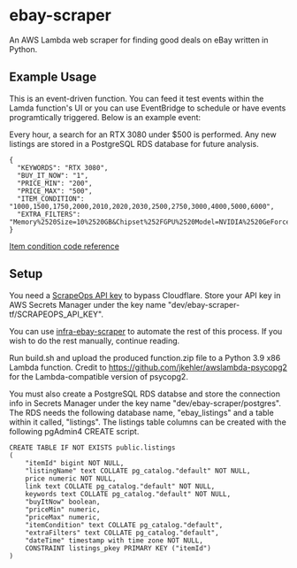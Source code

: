 # ebay-scraper
An AWS Lambda web scraper for finding good deals on eBay written in Python.

## Example Usage
This is an event-driven function. You can feed it test events within the Lamda function's UI or you can use EventBridge to schedule or have events programtically triggered. Below is an example event:

Every hour, a search for an RTX 3080 under $500 is performed. Any new listings are stored in a PostgreSQL RDS database for future analysis.
```
{
  "KEYWORDS": "RTX 3080",
  "BUY_IT_NOW": "1",
  "PRICE_MIN": "200",
  "PRICE_MAX": "500",
  "ITEM_CONDITION": "1000,1500,1750,2000,2010,2020,2030,2500,2750,3000,4000,5000,6000",
  "EXTRA_FILTERS": "Memory%2520Size=10%2520GB&Chipset%252FGPU%2520Model=NVIDIA%2520GeForce%2520RTX%25203080"
}
```
[Item condition code reference](https://developer.ebay.com/devzone/finding/callref/enums/conditionIdList.html)

## Setup
You need a [ScrapeOps API key](https://scrapeops.io/) to bypass Cloudflare. Store your API key in AWS Secrets Manager under the key name "dev/ebay-scraper-tf/SCRAPEOPS_API_KEY".

You can use [infra-ebay-scraper](https://github.com/hunter-meloche/infra-ebay-scraper) to automate the rest of this process. If you wish to do the rest manually, continue reading.

Run build.sh and upload the produced function.zip file to a Python 3.9 x86 Lambda function. Credit to https://github.com/jkehler/awslambda-psycopg2 for the Lambda-compatible version of psycopg2.

You must also create a PostgreSQL RDS databse and store the connection info in Secrets Manager under the key name "dev/ebay-scraper/postgres". The RDS needs the following database name, "ebay_listings" and a table within it called, "listings". The listings table columns can be created with the following pgAdmin4 CREATE script.
```
CREATE TABLE IF NOT EXISTS public.listings
(
    "itemId" bigint NOT NULL,
    "listingName" text COLLATE pg_catalog."default" NOT NULL,
    price numeric NOT NULL,
    link text COLLATE pg_catalog."default" NOT NULL,
    keywords text COLLATE pg_catalog."default" NOT NULL,
    "buyItNow" boolean,
    "priceMin" numeric,
    "priceMax" numeric,
    "itemCondition" text COLLATE pg_catalog."default",
    "extraFilters" text COLLATE pg_catalog."default",
    "dateTime" timestamp with time zone NOT NULL,
    CONSTRAINT listings_pkey PRIMARY KEY ("itemId")
)
```
